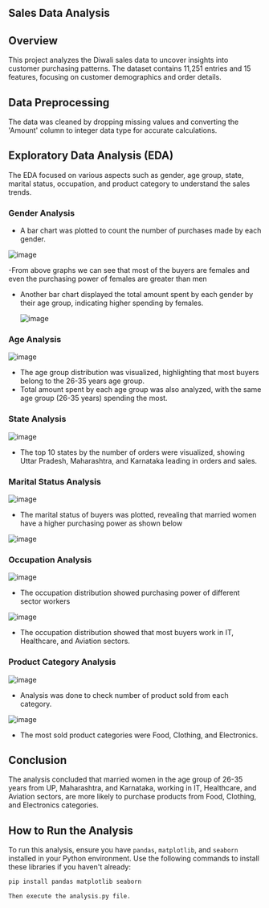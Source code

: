 ## Sales Data Analysis

## Overview
This project analyzes the Diwali sales data to uncover insights into customer purchasing patterns. The dataset contains 11,251 entries and 15 features, focusing on customer demographics and order details.

## Data Preprocessing
The data was cleaned by dropping missing values and converting the 'Amount' column to integer data type for accurate calculations.

## Exploratory Data Analysis (EDA)
The EDA focused on various aspects such as gender, age group, state, marital status, occupation, and product category to understand the sales trends.

### Gender Analysis
- A bar chart was plotted to count the number of purchases made by each gender.
  
![image](https://github.com/shobhitkumar0/Sales-Data-Exploratory-Analysis/assets/55182906/1fe07f19-4637-4321-8e03-3ad6f2ef3587)
 
 -From above graphs we can see that most of the buyers are females and even the purchasing power of females are greater than men
- Another bar chart displayed the total amount spent by each gender by their age group, indicating higher spending by females.
  
  ![image](https://github.com/shobhitkumar0/Sales-Data-Exploratory-Analysis/assets/55182906/e47baf14-85ca-49c8-b1cb-48e7fe9ec4ae)


### Age Analysis

![image](https://github.com/shobhitkumar0/Sales-Data-Exploratory-Analysis/assets/55182906/a2fd99a1-5d1c-445c-967c-523f63e1ec05)

- The age group distribution was visualized, highlighting that most buyers belong to the 26-35 years age group.
- Total amount spent by each age group was also analyzed, with the same age group (26-35 years) spending the most.

### State Analysis

![image](https://github.com/shobhitkumar0/Sales-Data-Exploratory-Analysis/assets/55182906/76a44f62-9f6f-407c-91d1-5bc2b6ede622)

- The top 10 states by the number of orders were visualized, showing Uttar Pradesh, Maharashtra, and Karnataka leading in orders and sales.

### Marital Status Analysis

![image](https://github.com/shobhitkumar0/Sales-Data-Exploratory-Analysis/assets/55182906/40c0d0c7-c13c-439e-a40c-d68502a37359)

- The marital status of buyers was plotted, revealing that married women have a higher purchasing power as shown below
  
![image](https://github.com/shobhitkumar0/Sales-Data-Exploratory-Analysis/assets/55182906/d9ce2411-c8a0-4912-b7ba-ed3a58b24b92)

### Occupation Analysis

![image](https://github.com/shobhitkumar0/Sales-Data-Exploratory-Analysis/assets/55182906/6f77ba28-1b27-4757-81e8-6157fda607fb)
- The occupation distribution showed purchasing power of different sector workers

![image](https://github.com/shobhitkumar0/Sales-Data-Exploratory-Analysis/assets/55182906/d2e39c39-db5b-4831-b975-3b939ffb3398)

- The occupation distribution showed that most buyers work in IT, Healthcare, and Aviation sectors.

### Product Category Analysis

![image](https://github.com/shobhitkumar0/Sales-Data-Exploratory-Analysis/assets/55182906/b0c11c7c-5c6c-4dee-a3af-9aeac05f9107)
- Analysis was done to check number of product sold from each category.

![image](https://github.com/shobhitkumar0/Sales-Data-Exploratory-Analysis/assets/55182906/c85a14de-aaff-44d5-afb2-8aa0ce1958f9)

- The most sold product categories were Food, Clothing, and Electronics.

## Conclusion
The analysis concluded that married women in the age group of 26-35 years from UP, Maharashtra, and Karnataka, working in IT, Healthcare, and Aviation sectors, are more likely to purchase products from Food, Clothing, and Electronics categories.

## How to Run the Analysis
To run this analysis, ensure you have `pandas`, `matplotlib`, and `seaborn` installed in your Python environment. Use the following commands to install these libraries if you haven't already:

```bash
pip install pandas matplotlib seaborn

Then execute the analysis.py file.
